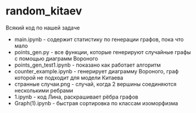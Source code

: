 # random_kitaev
Всякий код по нашей задаче

* main.ipynb - содержит статистику по генерации графов, пока что мало
* points_gen.py - все функции, которые генерируют случайные графы с помощью диаграмм Вороного
* points_gen_test1.ipynb - показано как работает алгоритм
* counter_example.ipynb - генерирует диаграмму Вороного, граф которой не подходит для модели Китаева
* странные случаи.png - случай, когда 2 вершины соединяются несколькими ребрами
* 1.ipynb - код Лина, раскрашивает рёбра графов
* Graph(1).ipynb - быстрая сортировка по классам изоморфизма
  
